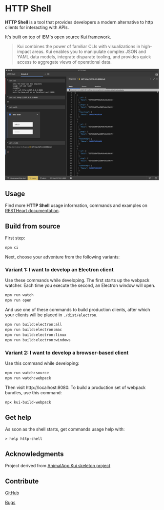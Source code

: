 # HTTP Shell

**HTTP Shell** is a tool that provides developers a modern alternative to http clients for interacting with APIs.

It's built on top of IBM's open source [Kui framework](https://github.com/IBM/kui).

> Kui combines the power of familiar CLIs with visualizations in high-impact areas. Kui enables you to manipulate complex JSON and YAML data models, integrate disparate tooling, and provides quick access to aggregate views of operational data.

![HTTP Shell Image](./plugins/plugin-client-default/images/httpshellImage.png)

## Usage

Find more **HTTP Shell** usage information, commands and examples on [RESTHeart documentation](https://restheart.org/docs/http-shell).

## Build from source

First step:

```sh
npm ci
```

Next, choose your adventure from the following variants:

### Variant 1: I want to develop an Electron client

Use these commands while developing. The first starts up the webpack
watcher. Each time you execute the second, an Electron window will
open.

```sh
npm run watch
npm run open
```

And use one of these commands to build production clients, after which
your clients will be placed in `./dist/electron`.

```sh
npm run build:electron:all
npm run build:electron:mac
npm run build:electron:linux
npm run build:electron:windows
```

### Variant 2: I want to develop a browser-based client

Use this command while developing:

```sh
npm run watch:source
npm run watch:webpack
```

Then visit http://localhost:9080. To build a production set of webpack
bundles, use this command:

```sh
npx kui-build-webpack
```

## Get help

As soon as the shell starts, get commands usage help with:

```
> help http-shell
```

## Acknowledgments

Project derived from [AnimalApp Kui skeleton project](https://github.com/IBM/kui/tree/master/docs/example/AnimalApp)

## Contribute

[GitHub](https://github.com/softinstigate/http-shell "HTTP Shell's GitHub page")

[Bugs](https://github.com/softinstigate/http-shell/issues/new "HTTP Shell's bug reporting page")
